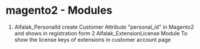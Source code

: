 # magento2 - Modules
1. Alfalak_PersonalId
create Customer Attribute "personal_id" in Magento2 and shows in registration form
2 Alfalak_ExtensionLicense
Module To show the license keys of extensions in customer account page
#
#
